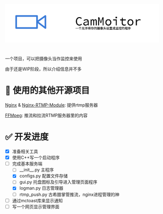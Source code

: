 <picture>
  <source media="(prefers-color-scheme: dark)" srcset="./banner_dark.png">
  <source media="(prefers-color-scheme: light)" srcset="./banner_light.png">
  <img alt="CamMoitor_Server Banner" src="./banner_light.png">
</picture>

#     
一个项目，可以把摄像头当作监控来使用

由于还是WIP阶段，所以介绍信息并不多

# 📕 使用的其他开源项目
[Nginx](https://github.com/nginx/nginx) & [Nginx-RTMP-Module](https://github.com/arut/nginx-rtmp-module): 提供rtmp服务器

[FFMpeg](https://ffmpeg.org): 推流和拉流RTMP服务器里的内容

# ✅ 开发进度
- [x] 准备相关工具
- [x] 使用C++写一个启动程序
- [ ] 完成基本服务端
  - [ ] \_\_init__.py 主程序
  - [x] configs.py 配置文件存储
  - [ ] gui.py 托盘图标及引导进入管理页面程序
  - [x] logman.py 日志管理器
  - [ ] rtmp_push.py 古希腊掌管推流，nginx进程管理的神
- [ ] 通过mctoast库来显示通知
- [ ] 写一个网页显示管理界面
